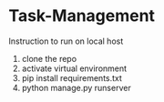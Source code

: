 # Task-Management
Instruction to run on local host
1. clone the repo
2. activate virtual environment
3. pip install requirements.txt
4. python manage.py runserver
